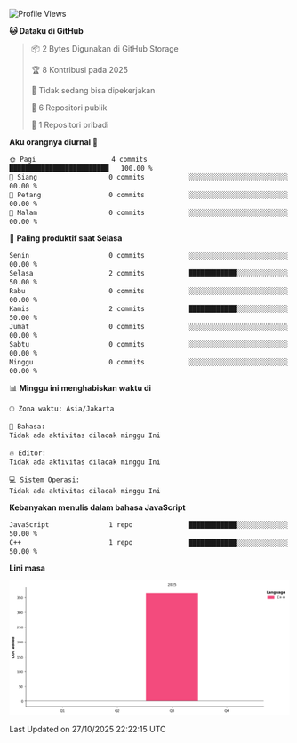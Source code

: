 <!--START_SECTION:waka-->
![Profile Views](http://img.shields.io/badge/Profil%20dilihat-0-blue)

**🐱 Dataku di GitHub** 

> 📦 2 Bytes Digunakan di GitHub Storage 
 > 
> 🏆 8 Kontribusi pada 2025
 > 
> 🚫 Tidak sedang bisa dipekerjakan
 > 
> 📜 6 Repositori publik 
 > 
> 🔑 1 Repositori pribadi 
 > 
**Aku orangnya diurnal 🐤** 

```text
🌞 Pagi                   4 commits           █████████████████████████   100.00 % 
🌆 Siang                  0 commits           ░░░░░░░░░░░░░░░░░░░░░░░░░   00.00 % 
🌃 Petang                 0 commits           ░░░░░░░░░░░░░░░░░░░░░░░░░   00.00 % 
🌙 Malam                  0 commits           ░░░░░░░░░░░░░░░░░░░░░░░░░   00.00 % 
```
📅 **Paling produktif saat Selasa** 

```text
Senin                    0 commits           ░░░░░░░░░░░░░░░░░░░░░░░░░   00.00 % 
Selasa                   2 commits           ████████████░░░░░░░░░░░░░   50.00 % 
Rabu                     0 commits           ░░░░░░░░░░░░░░░░░░░░░░░░░   00.00 % 
Kamis                    2 commits           ████████████░░░░░░░░░░░░░   50.00 % 
Jumat                    0 commits           ░░░░░░░░░░░░░░░░░░░░░░░░░   00.00 % 
Sabtu                    0 commits           ░░░░░░░░░░░░░░░░░░░░░░░░░   00.00 % 
Minggu                   0 commits           ░░░░░░░░░░░░░░░░░░░░░░░░░   00.00 % 
```


📊 **Minggu ini menghabiskan waktu di** 

```text
🕑︎ Zona waktu: Asia/Jakarta

💬 Bahasa: 
Tidak ada aktivitas dilacak minggu Ini

🔥 Editor: 
Tidak ada aktivitas dilacak minggu Ini

💻 Sistem Operasi: 
Tidak ada aktivitas dilacak minggu Ini
```

**Kebanyakan menulis dalam bahasa JavaScript** 

```text
JavaScript               1 repo              ████████████░░░░░░░░░░░░░   50.00 % 
C++                      1 repo              ████████████░░░░░░░░░░░░░   50.00 % 
```



**Lini masa**

![Lines of Code chart](https://raw.githubusercontent.com/Nabila224/Nabila224/main/assets/bar_graph.png)


 Last Updated on 27/10/2025 22:22:15 UTC
<!--END_SECTION:waka-->
